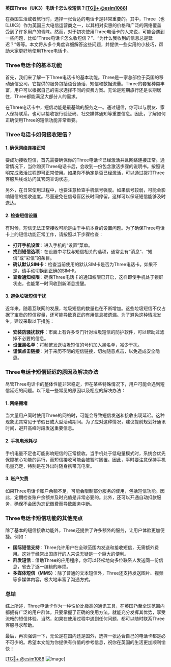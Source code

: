 **英国Three（UK3）电话卡怎么收短信？[[TG💪+ @esim1088](https://t.me/s/esim1088)]**

在英国生活或者旅行时，选择一张合适的电话卡是非常重要的。其中，Three（也叫UK3）作为英国三大电信运营商之一，以其相对实惠的价格和广泛的网络覆盖受到了许多用户的青睐。然而，对于初次使用Three电话卡的人来说，可能会遇到一些问题，比如“Three电话卡怎么收短信？”、“为什么我收到的信息总是延迟？”等等。本文将从多个角度详细解答这些问题，并提供一些实用的小技巧，帮助大家更好地使用Three电话卡。

### Three电话卡的基本功能

首先，我们来了解一下Three电话卡的基本功能。Three是一家总部位于英国的移动通信公司，它提供的服务包括语音通话、短信和数据流量。Three的套餐种类丰富，用户可以根据自己的需求选择不同的资费方案。无论是短期旅行还是长期居住，Three都能满足大部分人的需求。

在Three电话卡中，短信功能是最基础的服务之一。通过短信，你可以与朋友、家人保持联系，也可以接收银行验证码、社交媒体通知等重要信息。因此，了解如何正确使用Three的短信功能非常重要。

### Three电话卡如何接收短信？

#### 1. 确保网络连接正常

要成功接收短信，首先需要确保你的Three电话卡已经激活并且网络连接正常。通常情况下，当你购买Three电话卡后，会收到一份包含激活步骤的说明书。按照说明完成激活过程即可正常使用。如果你不确定是否已经激活，可以通过拨打Three客服热线或访问其官网查询状态。

另外，在日常使用过程中，也要注意检查手机信号强度。如果信号较弱，可能会影响短信的接收速度。尽量避免在信号盲区长时间停留，这样可以保证短信能够及时送达。

#### 2. 检查短信设置

有时候，短信无法正常接收可能是由于手机本身的设置问题。为了确保Three电话卡上的短信功能正常工作，请按照以下步骤检查：

- **打开手机设置**：进入手机的“设置”菜单。
- **找到短信选项**：在设置中寻找与短信相关的选项，通常会有“消息”、“短信”或“彩信”的条目。
- **确认默认SIM卡**：检查当前使用的默认SIM卡是否为Three电话卡。如果不是，请手动切换到正确的SIM卡。
- **查看通知权限**：确保Three电话卡的通知权限已开启，这样即使手机处于锁屏状态，也能第一时间收到新消息提醒。

#### 3. 避免垃圾短信干扰

近年来，随着互联网的发展，垃圾短信的数量也在不断增加。这些垃圾短信不仅占据了宝贵的短信容量，还可能导致真正的有用信息被遗漏。为了避免这种情况发生，建议采取以下措施：

- **安装防骚扰软件**：市面上有许多专门针对垃圾短信的防护软件，可以帮助过滤掉不必要的信息。
- **设置黑名单**：将频繁发送垃圾短信的号码加入黑名单，减少干扰。
- **谨慎点击链接**：对于来历不明的短信链接，切勿随意点击，以免造成安全隐患。

### Three电话卡短信延迟的原因及解决办法

尽管Three电话卡的整体性能非常稳定，但在某些特殊情况下，用户可能会遇到短信延迟的问题。以下是一些常见的原因以及相应的解决办法：

#### 1. 网络拥堵

当大量用户同时使用Three的网络时，可能会导致短信发送和接收出现延迟。这种现象尤其常见于节假日或大型活动期间。为了应对这种情况，建议提前规划好通讯时间，避开高峰时段发送重要信息。

#### 2. 手机电池耗尽

手机电量不足也可能影响短信的正常接收。当手机处于低电量模式时，系统会优先保障核心功能的运行，而短信接收可能会被暂时搁置。因此，平时要注意保持手机电量充足，特别是在外出时随身携带充电宝。

#### 3. 账户欠费

如果Three电话卡账户余额不足，可能会限制部分服务的使用，包括短信功能。因此，定期检查账户余额并及时充值是非常必要的。此外，还可以开通自动扣款服务，确保不会因为忘记缴费而导致服务中断。

### Three电话卡短信功能的其他亮点

除了基本的短信接收功能外，Three还提供了许多额外的服务，让用户体验更加便捷。例如：

- **国际短信支持**：Three允许用户在全球范围内发送和接收短信，无需额外费用。这对于经常出国旅行的人来说无疑是一个巨大的便利。
- **群发短信**：借助Three的应用程序，你可以轻松地向多位联系人发送同一份信息，省去了逐一编辑的麻烦。
- **多媒体短信（MMS）**：除了普通的文本短信外，Three还支持发送图片、视频等多媒体内容，极大地丰富了沟通方式。

### 总结

综上所述，Three电话卡作为一种性价比极高的通讯工具，在英国乃至全球范围内都拥有广泛的用户群体。只要掌握了正确的使用方法，就能充分发挥其优势，享受流畅的短信体验。当然，如果在使用过程中遇到任何问题，都可以随时联系Three客服寻求帮助。

最后，再次强调一下，无论是在国内还是国外，选择一张适合自己的电话卡都是必不可少的。希望本文能为你提供有价值的参考信息，祝你在英国的生活更加顺利愉快！

[[TG💪+ @esim1088](https://t.me/s/esim1088) ![Image](https://i.postimg.cc/4NQfJmqS/Snipaste-2025-05-13-00-14-12.png)]